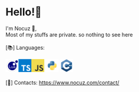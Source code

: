 <h1 &#x41;&#x6C;&#x69;&#x67;&#x6E;&#x3D;&#x22;&#x6C;&#x65;&#x66;&#x74;&#x22;>Hello!&#x1F44B;</h1><strong&#x41;&#x6C;&#x69;&#x67;&#x6E;&#x3D;&#x22;&#x6C;&#x65;&#x66;&#x74;&#x22;>I'm Nocuz &#x1F440;,<br>Most of my stuffs are private. so nothing to see here</strong><br><br><strong&#x41;&#x6C;&#x69;&#x67;&#x6E;&#x3D;&#x22;&#x6C;&#x65;&#x66;&#x74;&#x22;>[&#x1F4DA;] Languages:</strong><br><br><div&#x41;&#x6C;&#x69;&#x67;&#x6E;&#x3D;&#x22;&#x6C;&#x65;&#x66;&#x74;&#x22;><code><img height="35" src="https://raw.githubusercontent.com/github/explore/80688e429a7d4ef2fca1e82350fe8e3517d3494d/topics/lua/lua.png"></code><code><img height="35" src="https://raw.githubusercontent.com/github/explore/80688e429a7d4ef2fca1e82350fe8e3517d3494d/topics/typescript/typescript.png"></code><code><img height="35" src="https://raw.githubusercontent.com/github/explore/80688e429a7d4ef2fca1e82350fe8e3517d3494d/topics/javascript/javascript.png"></code> <code><img height="35" src="https://raw.githubusercontent.com/github/explore/80688e429a7d4ef2fca1e82350fe8e3517d3494d/topics/python/python.png"></code>    <code><img height="35" src="https://raw.githubusercontent.com/github/explore/80688e429a7d4ef2fca1e82350fe8e3517d3494d/topics/cpp/cpp.png"></code>  </div><br><br><strong&#x41;&#x6C;&#x69;&#x67;&#x6E;&#x3D;&#x22;&#x6C;&#x65;&#x66;&#x74;&#x22;>[&#x1F4E7;] Contacts: <a href="https://www.nocuz.com/contact/">https://www.nocuz.com/contact/</a></strong>
